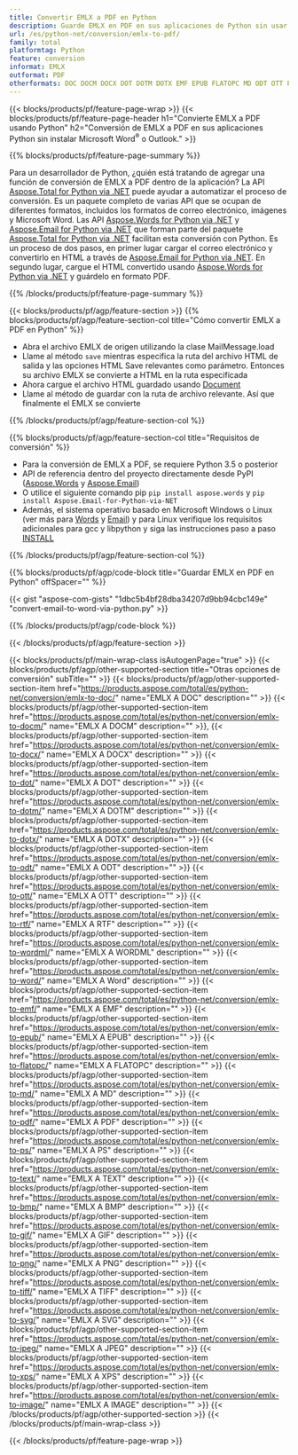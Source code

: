 ```yaml
---
title: Convertir EMLX a PDF en Python
description: Guarde EMLX en PDF en sus aplicaciones de Python sin usar Microsoft Outlook o Word 
url: /es/python-net/conversion/emlx-to-pdf/
family: total
platformtag: Python
feature: conversion
informat: EMLX
outformat: PDF
otherformats: DOC DOCM DOCX DOT DOTM DOTX EMF EPUB FLATOPC MD ODT OTT PCL PDF PS RTF TEXT WORD WORDML BMP GIF IMAGE JPEG TIFF PNG SVG XPS
---
```

{{< blocks/products/pf/feature-page-wrap >}}
{{< blocks/products/pf/feature-page-header h1="Convierte EMLX a PDF usando Python" h2="Conversión de EMLX a PDF en sus aplicaciones Python sin instalar Microsoft Word<sup>&reg;</sup> o Outlook." >}}

{{% blocks/products/pf/feature-page-summary %}}

Para un desarrollador de Python, ¿quién está tratando de agregar una función de conversión de EMLX a PDF dentro de la aplicación? La API [Aspose.Total for Python via .NET](https://products.aspose.com/total/python-net/) puede ayudar a automatizar el proceso de conversión. Es un paquete completo de varias API que se ocupan de diferentes formatos, incluidos los formatos de correo electrónico, imágenes y Microsoft Word. Las API [Aspose.Words for Python via .NET](https://products.aspose.com/words/python-net/) y [Aspose.Email for Python via .NET](https://products.aspose.com/email/python-net/) que forman parte del paquete [Aspose.Total for Python via .NET](https://products.aspose.com/total/python-net/) facilitan esta conversión con Python. Es un proceso de dos pasos, en primer lugar cargar el correo electrónico y convertirlo en HTML a través de [Aspose.Email for Python via .NET](https://products.aspose.com/email/python-net/). En segundo lugar, cargue el HTML convertido usando [Aspose.Words for Python via .NET](https://products.aspose.com/words/python-net/) y guárdelo en formato PDF.

{{% /blocks/products/pf/feature-page-summary %}}

{{< blocks/products/pf/agp/feature-section >}}
{{% blocks/products/pf/agp/feature-section-col title="Cómo convertir EMLX a PDF en Python" %}}

- Abra el archivo EMLX de origen utilizando la clase MailMessage.load
- Llame al método `save` mientras especifica la ruta del archivo HTML de salida y las opciones HTML Save relevantes como parámetro. Entonces su archivo EMLX se convierte a HTML en la ruta especificada
- Ahora cargue el archivo HTML guardado usando [Document](https://reference.aspose.com/words/python-net/aspose.words/document/)
- Llame al método de guardar con la ruta de archivo relevante. Así que finalmente el EMLX se convierte

{{% /blocks/products/pf/agp/feature-section-col %}}

{{% blocks/products/pf/agp/feature-section-col title="Requisitos de conversión" %}}

- Para la conversión de EMLX a PDF, se requiere Python 3.5 o posterior
- API de referencia dentro del proyecto directamente desde PyPI ([Aspose.Words](https://pypi.org/project/aspose-words/) y [Aspose.Email](https://pypi.org/project/Aspose.Email-for-Python-via-NET/))
- O utilice el siguiente comando pip ```pip install aspose.words``` y ```pip install Aspose.Email-for-Python-via-NET``` 
- Además, el sistema operativo basado en Microsoft Windows o Linux (ver más para [Words](https://docs.aspose.com/words/python-net/system-requirements/) y [Email](https://docs.aspose.com/email/python-net/system-requirements/)) y para Linux verifique los requisitos adicionales para gcc y libpython y siga las instrucciones paso a paso [INSTALL](https://docs.aspose.com/words/python-net/installation/)
 

{{% /blocks/products/pf/agp/feature-section-col %}}

{{% blocks/products/pf/agp/code-block title="Guardar EMLX en PDF en Python" offSpacer="" %}}

{{< gist "aspose-com-gists" "1dbc5b4bf28dba34207d9bb94cbc149e" "convert-email-to-word-via-python.py" >}}

{{% /blocks/products/pf/agp/code-block %}}

{{< /blocks/products/pf/agp/feature-section >}}

{{< blocks/products/pf/main-wrap-class isAutogenPage="true" >}}
{{< blocks/products/pf/agp/other-supported-section title="Otras opciones de conversión" subTitle="" >}}
{{< blocks/products/pf/agp/other-supported-section-item href="https://products.aspose.com/total/es/python-net/conversion/emlx-to-doc/" name="EMLX A DOC" description="" >}}
{{< blocks/products/pf/agp/other-supported-section-item href="https://products.aspose.com/total/es/python-net/conversion/emlx-to-docm/" name="EMLX A DOCM" description="" >}},
{{< blocks/products/pf/agp/other-supported-section-item href="https://products.aspose.com/total/es/python-net/conversion/emlx-to-docx/" name="EMLX A DOCX" description="" >}}
{{< blocks/products/pf/agp/other-supported-section-item href="https://products.aspose.com/total/es/python-net/conversion/emlx-to-dot/" name="EMLX A DOT" description="" >}}
{{< blocks/products/pf/agp/other-supported-section-item href="https://products.aspose.com/total/es/python-net/conversion/emlx-to-dotm/" name="EMLX A DOTM" description="" >}}
{{< blocks/products/pf/agp/other-supported-section-item href="https://products.aspose.com/total/es/python-net/conversion/emlx-to-dotx/" name="EMLX A DOTX" description="" >}}
{{< blocks/products/pf/agp/other-supported-section-item href="https://products.aspose.com/total/es/python-net/conversion/emlx-to-odt/" name="EMLX A ODT" description="" >}}
{{< blocks/products/pf/agp/other-supported-section-item href="https://products.aspose.com/total/es/python-net/conversion/emlx-to-ott/" name="EMLX A OTT" description="" >}}
{{< blocks/products/pf/agp/other-supported-section-item href="https://products.aspose.com/total/es/python-net/conversion/emlx-to-rtf/" name="EMLX A RTF" description="" >}}
{{< blocks/products/pf/agp/other-supported-section-item href="https://products.aspose.com/total/es/python-net/conversion/emlx-to-wordml/" name="EMLX A WORDML" description="" >}}
{{< blocks/products/pf/agp/other-supported-section-item href="https://products.aspose.com/total/es/python-net/conversion/emlx-to-word/" name="EMLX A Word" description="" >}}
{{< blocks/products/pf/agp/other-supported-section-item href="https://products.aspose.com/total/es/python-net/conversion/emlx-to-emf/" name="EMLX A EMF" description="" >}}
{{< blocks/products/pf/agp/other-supported-section-item href="https://products.aspose.com/total/es/python-net/conversion/emlx-to-epub/" name="EMLX A EPUB" description="" >}}
{{< blocks/products/pf/agp/other-supported-section-item href="https://products.aspose.com/total/es/python-net/conversion/emlx-to-flatopc/" name="EMLX A FLATOPC" description="" >}}
{{< blocks/products/pf/agp/other-supported-section-item href="https://products.aspose.com/total/es/python-net/conversion/emlx-to-md/" name="EMLX A MD" description="" >}}
{{< blocks/products/pf/agp/other-supported-section-item href="https://products.aspose.com/total/es/python-net/conversion/emlx-to-pdf/" name="EMLX A PDF" description="" >}}
{{< blocks/products/pf/agp/other-supported-section-item href="https://products.aspose.com/total/es/python-net/conversion/emlx-to-ps/" name="EMLX A PS" description="" >}}
{{< blocks/products/pf/agp/other-supported-section-item href="https://products.aspose.com/total/es/python-net/conversion/emlx-to-text/" name="EMLX A TEXT" description="" >}}
{{< blocks/products/pf/agp/other-supported-section-item href="https://products.aspose.com/total/es/python-net/conversion/emlx-to-bmp/" name="EMLX A BMP" description="" >}}
{{< blocks/products/pf/agp/other-supported-section-item href="https://products.aspose.com/total/es/python-net/conversion/emlx-to-gif/" name="EMLX A GIF" description="" >}}
{{< blocks/products/pf/agp/other-supported-section-item href="https://products.aspose.com/total/es/python-net/conversion/emlx-to-png/" name="EMLX A PNG" description="" >}}
{{< blocks/products/pf/agp/other-supported-section-item href="https://products.aspose.com/total/es/python-net/conversion/emlx-to-tiff/" name="EMLX A TIFF" description="" >}}
{{< blocks/products/pf/agp/other-supported-section-item href="https://products.aspose.com/total/es/python-net/conversion/emlx-to-svg/" name="EMLX A SVG" description="" >}}
{{< blocks/products/pf/agp/other-supported-section-item href="https://products.aspose.com/total/es/python-net/conversion/emlx-to-jpeg/" name="EMLX A JPEG" description="" >}}
{{< blocks/products/pf/agp/other-supported-section-item href="https://products.aspose.com/total/es/python-net/conversion/emlx-to-xps/" name="EMLX A XPS" description="" >}}
{{< blocks/products/pf/agp/other-supported-section-item href="https://products.aspose.com/total/es/python-net/conversion/emlx-to-image/" name="EMLX A IMAGE" description="" >}}
{{< /blocks/products/pf/agp/other-supported-section >}}
{{< /blocks/products/pf/main-wrap-class >}}

{{< /blocks/products/pf/feature-page-wrap >}}